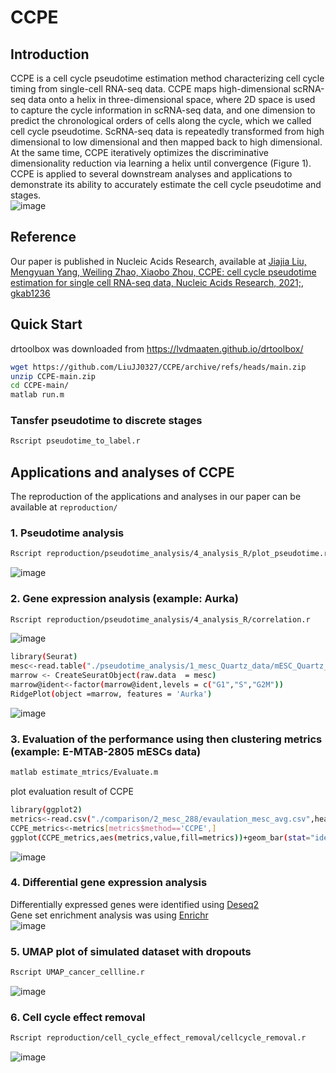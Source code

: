 # CCPE

## Introduction
CCPE is a cell cycle pseudotime estimation method characterizing cell cycle timing from single-cell RNA-seq data. CCPE maps high-dimensional scRNA-seq data onto a helix in three-dimensional space, where 2D space is used to capture the cycle information in scRNA-seq data, and one dimension to predict the chronological orders of cells along the cycle, which we called cell cycle pseudotime. ScRNA-seq data is repeatedly transformed from high dimensional to low dimensional and then mapped back to high dimensional. At the same time, CCPE iteratively optimizes the discriminative dimensionality reduction via learning a helix until convergence (Figure 1). CCPE is applied to several downstream analyses and applications to demonstrate its ability to accurately estimate the cell cycle pseudotime and stages.<br/>
![image](https://github.com/LiuJJ0327/CCPE/blob/main/images/figure1.PNG)<br/>

## Reference
Our paper is published in Nucleic Acids Research, available at [Jiajia Liu, Mengyuan Yang, Weiling Zhao, Xiaobo Zhou, CCPE: cell cycle pseudotime estimation for single cell RNA-seq data, Nucleic Acids Research, 2021;, gkab1236](https://doi.org/10.1093/nar/gkab1236)

## Quick Start<br/>
drtoolbox was downloaded from https://lvdmaaten.github.io/drtoolbox/<br/>
```bash
wget https://github.com/LiuJJ0327/CCPE/archive/refs/heads/main.zip
unzip CCPE-main.zip
cd CCPE-main/
matlab run.m
```
### Tansfer pseudotime to discrete stages<br/>
```bash
Rscript pseudotime_to_label.r 
```

## Applications and analyses of CCPE<br/>
The reproduction of the applications and analyses in our paper can be available at `reproduction/` <br/>
### 1. Pseudotime analysis<br/>
```bash
Rscript reproduction/pseudotime_analysis/4_analysis_R/plot_pseudotime.r
```
![image](https://github.com/LiuJJ0327/CCPE/blob/main/images/1_pseudotime.PNG)<br/>

### 2. Gene expression analysis (example: Aurka)<br/>
```bash
Rscript reproduction/pseudotime_analysis/4_analysis_R/correlation.r
```
![image](https://github.com/LiuJJ0327/CCPE/blob/main/images/2_gene_expression_1.PNG)<br/>

```bash
library(Seurat)
mesc<-read.table("./pseudotime_analysis/1_mesc_Quartz_data/mESC_Quartz_preprocessed.txt",header=T,row.names = 1)
marrow <- CreateSeuratObject(raw.data  = mesc)
marrow@ident<-factor(marrow@ident,levels = c("G1","S","G2M"))
RidgePlot(object =marrow, features = 'Aurka')
```
![image](https://github.com/LiuJJ0327/CCPE/blob/main/images/2_gene_expression_2.PNG)<br/>

### 3. Evaluation of the performance using then clustering metrics (example: E-MTAB-2805 mESCs data)<br/>
```bash
matlab estimate_mtrics/Evaluate.m
```
plot evaluation result of CCPE
```bash
library(ggplot2)
metrics<-read.csv("./comparison/2_mesc_288/evaulation_mesc_avg.csv",header = T)
CCPE_metrics<-metrics[metrics$method=='CCPE',]
ggplot(CCPE_metrics,aes(metrics,value,fill=metrics))+geom_bar(stat="identity",position="dodge")
```
![image](https://github.com/LiuJJ0327/CCPE/blob/main/images/3_evaluation.PNG)<br/>

### 4. Differential gene expression analysis <br/>
Differentially expressed genes were identified using [Deseq2](https://bioconductor.org/packages/release/bioc/html/DESeq2.html)<br/>
Gene set enrichment analysis was using [Enrichr](https://maayanlab.cloud/Enrichr/)<br/>
![image](https://github.com/LiuJJ0327/CCPE/blob/main/images/4_DEG.PNG)<br/>

### 5. UMAP plot of simulated dataset with dropouts<br/>
```bash
Rscript UMAP_cancer_cellline.r
```
![image](https://github.com/LiuJJ0327/CCPE/blob/main/images/5_UMAP.PNG)<br/>

### 6. Cell cycle effect removal<br/>
```bash
Rscript reproduction/cell_cycle_effect_removal/cellcycle_removal.r
```
![image](https://github.com/LiuJJ0327/CCPE/blob/main/images/6_removal.PNG)<br/>


